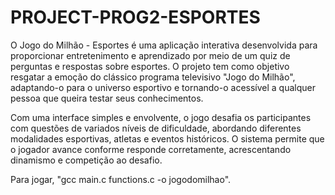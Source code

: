 # PROJECT-PROG2-ESPORTES

O Jogo do Milhão - Esportes é uma aplicação interativa desenvolvida para proporcionar entretenimento e aprendizado por meio de um quiz de perguntas e respostas sobre esportes. O projeto tem como objetivo resgatar a emoção do clássico programa televisivo "Jogo do Milhão", adaptando-o para o universo esportivo e tornando-o acessível a qualquer pessoa que queira testar seus conhecimentos.

Com uma interface simples e envolvente, o jogo desafia os participantes com questões de variados níveis de dificuldade, abordando diferentes modalidades esportivas, atletas e eventos históricos. O sistema permite que o jogador avance conforme responde corretamente, acrescentando dinamismo e competição ao desafio.

Para jogar, "gcc main.c functions.c -o jogodomilhao".
